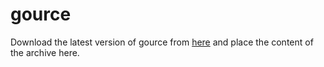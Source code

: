 # gource

Download the latest version of gource from [here](https://github.com/acaudwell/Gource/releases) and place the content of the archive here.